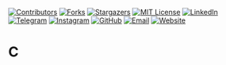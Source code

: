 [contributors-shield]: https://img.shields.io/github/contributors/hassan7303/learning_c.svg?style=for-the-badge
[contributors-url]: https://github.com/hassan7303/learning_c/graphs/contributors
[forks-shield]: https://img.shields.io/github/forks/hassan7303/learning_c.svg?style=for-the-badge&label=Fork
[forks-url]: https://github.com/hassan7303/learning_c/network/members
[stars-shield]: https://img.shields.io/github/stars/hassan7303/learning_c.svg?style=for-the-badge
[stars-url]: https://github.com/hassan7303/learning_c/stargazers
[license-shield]: https://img.shields.io/github/license/hassan7303/learning_c.svg?style=for-the-badge
[license-url]: https://github.com/hassan7303/learning_c/blob/master/LICENSE.md
[linkedin-shield]: https://img.shields.io/badge/-LinkedIn-blue.svg?style=for-the-badge&logo=linkedin&colorB=555
[linkedin-url]: https://www.linkedin.com/in/hassan-ali-askari-280bb530a/
[telegram-shield]: https://img.shields.io/badge/-Telegram-blue.svg?style=for-the-badge&logo=telegram&colorB=555
[telegram-url]: https://t.me/hassan7303
[instagram-shield]: https://img.shields.io/badge/-Instagram-red.svg?style=for-the-badge&logo=instagram&colorB=555
[instagram-url]: https://www.instagram.com/hasan_ali_askari
[github-shield]: https://img.shields.io/badge/-GitHub-black.svg?style=for-the-badge&logo=github&colorB=555
[github-url]: https://github.com/hassan7303
[email-shield]: https://img.shields.io/badge/-Email-orange.svg?style=for-the-badge&logo=gmail&colorB=555
[email-url]: mailto:hassanali7303@gmail.com
[website-shield]: https://img.shields.io/badge/-Website-blue.svg?style=for-the-badge&logo=laravel&colorB=555
[website-url]: https://hsnali.ir


[![Contributors][contributors-shield]][contributors-url]
[![Forks][forks-shield]][forks-url]
[![Stargazers][stars-shield]][stars-url]
[![MIT License][license-shield]][license-url]
[![LinkedIn][linkedin-shield]][linkedin-url]
[![Telegram][telegram-shield]][telegram-url]
[![Instagram][instagram-shield]][instagram-url]
[![GitHub][github-shield]][github-url]
[![Email][email-shield]][email-url]
[![Website][website-shield]][website-url]


# C

